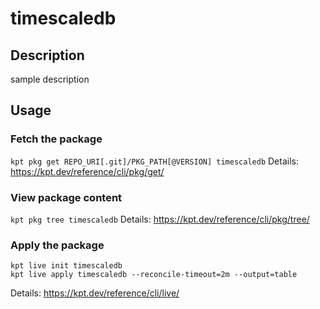 # timescaledb

## Description
sample description

## Usage

### Fetch the package
`kpt pkg get REPO_URI[.git]/PKG_PATH[@VERSION] timescaledb`
Details: https://kpt.dev/reference/cli/pkg/get/

### View package content
`kpt pkg tree timescaledb`
Details: https://kpt.dev/reference/cli/pkg/tree/

### Apply the package
```
kpt live init timescaledb
kpt live apply timescaledb --reconcile-timeout=2m --output=table
```
Details: https://kpt.dev/reference/cli/live/
